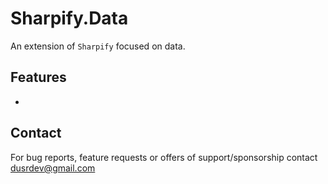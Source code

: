 # Sharpify.Data

An extension of `Sharpify` focused on data.

## Features

* 

## Contact

For bug reports, feature requests or offers of support/sponsorship contact <dusrdev@gmail.com>
